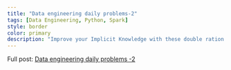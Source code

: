 ```yaml
---
title: "Data engineering daily problems-2"
tags: [Data Engineering, Python, Spark]
style: border
color: primary
description: "Improve your Implicit Knowledge with these double ration of use cases: a custom URL generator and the transformation of compressed XLSX files to Spark tables. Code examples in Python."
---
```


Full post: [Data engineering daily problems -2](https://medium.com/geekculture/data-engineering-daily-problems-2-8fad05ae4e1e)